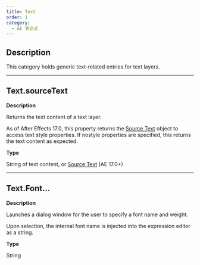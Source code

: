 ```yaml
---
title: Text
order: 1
category:
  - AE 表达式
---
```


## Description

This category holds generic text-related entries for text layers.

---

## Text.sourceText

**Description**

Returns the text content of a text layer.

As of After Effects 17.0, this property returns the [Source Text](text-sourcetext.html#sourcetext) object to access text style properties. If nostyle properties are specified, this returns the text content as expected.

**Type**

String of text content, or [Source Text](text-sourcetext.html#sourcetext) (AE
17.0+)

---

## Text.Font…

**Description**

Launches a dialog window for the user to specify a font name and weight.

Upon selection, the internal font name is injected into the expression editor
as a string.

**Type**

String
